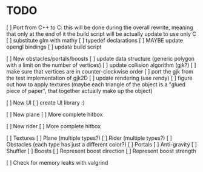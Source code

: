 
# TODO

[ ] Port from C++ to C: this will be done during the overall rewrite, meaning that only at the end of it the build script will be actually update to use only C
    [ ] substitute glm with mathy
    [ ] typedef declarations
    [ ] MAYBE update opengl bindings
    [ ] update build script

[ ] New obstacles/portals/boosts
    [ ] update data structure (generic polygon with a limit on the number of vertices)
    [ ] update collision algorithm (gjk?)
        [ ] make sure that vertices are in counter-clockwise order
        [ ] port the gjk from the test implementation of gjk2D
    [ ] update rendering (use rendy)
        [ ] figure out how to apply textures (maybe each triangle of the object is a "glued piece of paper", that together actually make up the object)

[ ] New UI
    [ ] create UI library :)

[ ] New plane
    [ ] More complete hitbox

[ ] New rider
    [ ] More complete hitbox

[ ] Textures
    [ ] Plane (multiple types?)
    [ ] Rider (multiple types?)
    [ ] Obstacles (each type has just a different color?)
    [ ] Portals
        [ ] Anti-gravity
        [ ] Shuffler
    [ ] Boosts
        [ ] Represent boost direction
        [ ] Represent boost strength

[ ] Check for memory leaks with valgrind
